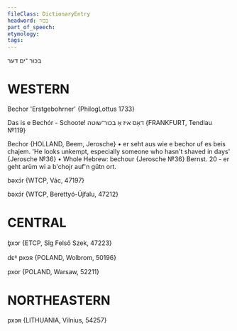 ```yaml
---
fileClass: DictionaryEntry
headword: בכור
part_of_speech: 
etymology: 
tags: 
---
```

בכור
־ים
דער

WESTERN
========

Bechor 'Erstgebohrner' {PhilogLottus 1733}

Das is e Bechór - Schoote!  דאָס איז אַ בכור־שוטה
{FRANKFURT, Tendlau №119}

Bechor {HOLLAND, Beem, Jerosche}
	•	er seht aus wie e bechor uf es beis chajem. 'He looks unkempt, especially someone who hasn't shaved in days' {Jerosche №36}
	•	Whole Hebrew: bechour {Jerosche №36}
Bernst. 20 - er geht arüm wi a b'chojr auf'n gütn ort.

bəxɔ́r {WTCP, Vác, 47197}

bəxɔ́r {WTCP, Berettyó-Újfalu, 47212}

CENTRAL
========

b̥xɔr {ETCP, Sîg Felső Szek, 47223}

dɛᴿ pxɔʀ {POLAND, Wolbrom, 50196}

pxor {POLAND, Warsaw, 52211}

NORTHEASTERN
==============

pxɔʀ {LITHUANIA, Vilnius, 54257}